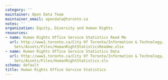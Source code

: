 ```yaml
---
category: ''
maintainer: Open Data Team
maintainer_email: opendata@toronto.ca
notes: ''
organization: Equity, Diversity and Human Rights
resources:
- name: Human Rights Office Service Statistics Read Me
  url: http://www1.toronto.ca/City Of Toronto/Information & Technology/Open Data/Data
    Sets/Assets/Files/HumanRightStatisticsReadme.xlsx
- name: Human Rights Office Service Statistics Data
  url: http://www1.toronto.ca/City Of Toronto/Information & Technology/Open Data/Data
    Sets/Assets/Files/HumanRightStatistics.xls
schema: default
title: Human Rights Office Service Statistics
---
```


